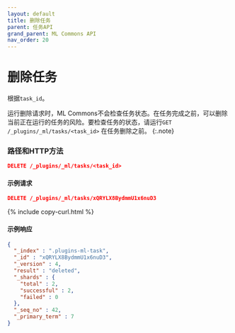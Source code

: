 ```yaml
---
layout: default
title: 删除任务
parent: 任务API
grand_parent: ML Commons API
nav_order: 20
---
```


# 删除任务

根据`task_id`。

运行删除请求时，ML Commons不会检查任务状态。在任务完成之前，可以删除当前正在运行的任务的风险。要检查任务的状态，请运行`GET /_plugins/_ml/tasks/<task_id>` 在任务删除之前。
{:.note}

### 路径和HTTP方法

```json
DELETE /_plugins/_ml/tasks/<task_id>
```

#### 示例请求

```json
DELETE /_plugins/_ml/tasks/xQRYLX8BydmmU1x6nuD3
```
{% include copy-curl.html %}

#### 示例响应

```json
{
  "_index" : ".plugins-ml-task",
  "_id" : "xQRYLX8BydmmU1x6nuD3",
  "_version" : 4,
  "result" : "deleted",
  "_shards" : {
    "total" : 2,
    "successful" : 2,
    "failed" : 0
  },
  "_seq_no" : 42,
  "_primary_term" : 7
}
```
